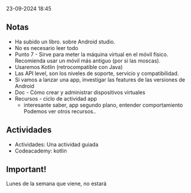 23-09-2024 18:45

## Notas
 
- Ha subido un libro. sobre Android studio.
- No es necesario leer todo
- Punto 7 - Sirve para meter la máquina virtual en el móvil físico. Recomienda usar un móvil más antiguo (por si las moscas).
- Usaremos Kotlin (retrocompatible con Java)
- Las API level, son los niveles de soporte, servicio y compatibilidad.
- Si vamos a lanzar una app, investigar las features de las versiones de Android
- Doc - Cómo crear y administrar dispositivos virtuales
- Recursos - ciclo de actividad app
	- interesante saber, app segundo plano, entender comportamiento
	Podemos ver otros recursos..



## Actividades
- Actividades: Una actividad guiada
- Codeacademy: kotlin

## Important!
Lunes de la semana que viene, no estará
